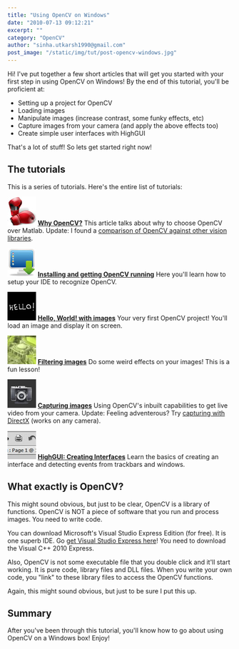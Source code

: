 ```yaml
---
title: "Using OpenCV on Windows"
date: "2010-07-13 09:12:21"
excerpt: ""
category: "OpenCV"
author: "sinha.utkarsh1990@gmail.com"
post_image: "/static/img/tut/post-opencv-windows.jpg"
---
```

Hi! I've put together a few short articles that will get you started with your first step in using OpenCV on Windows! By the end of this tutorial, you'll be proficient at:

  * Setting up a project for OpenCV
  * Loading images
  * Manipulate images (increase contrast, some funky effects, etc)
  * Capture images from your camera (and apply the above effects too)
  * Create simple user interfaces with HighGUI

That's a lot of stuff! So lets get started right now! 

## The tutorials

This is a series of tutorials. Here's the entire list of tutorials: 

![Lesson 01](/static/img/tut/using-opencv-thumb-tut1.jpg)
**[Why OpenCV?](/tutorials/why-opencv/)** This article talks about why to choose OpenCV over Matlab. Update: I found a [comparison of OpenCV against other vision libraries](/tutorials/opencv-vs-vxl-vs-lti-performance-test/).

![](/static/img/tut/using-opencv-thumb-tut2.jpg)
**[Installing and getting OpenCV running](/tutorials/installing-and-getting-opencv-running/)** Here you'll learn how to setup your IDE to recognize OpenCV.

![](/static/img/tut/using-opencv-thumb-tut3.jpg)
**[Hello, World! with images](/tutorials/hello-world-with-images/)** Your very first OpenCV project! You'll load an image and display it on screen.

![](/static/img/tut/using-opencv-thumb-tut4.jpg)
**[Filtering images](/tutorials/filtering-images/)** Do some weird effects on your images! This is a fun lesson!

![](/static/img/tut/using-opencv-thumb-tut5.jpg)
**[Capturing images](/tutorials/capturing-images/)** Using OpenCV's inbuilt capabilities to get live video from your camera. Update: Feeling adventerous? Try [capturing with DirectX](/tutorials/capturing-images-with-directx/) (works on any camera).

![](/static/img/tut/using-opencv-thumb-tut6.jpg)
**[HighGUI: Creating Interfaces](/tutorials/highgui-creating-interfaces/)** Learn the basics of creating an interface and detecting events from trackbars and windows.

## What exactly is OpenCV?

This might sound obvious, but just to be clear, OpenCV is a library of functions. OpenCV is NOT a piece of software that you run and process images. You need to write code.

You can download Microsoft's Visual Studio Express Edition (for free). It is one superb IDE. Go [get Visual Studio Express here](http://www.microsoft.com/express/Windows/)! You need to download the Visual C++ 2010 Express. 

Also, OpenCV is not some executable file that you double click and it'll start working. It is pure code, library files and DLL files. When you write your own code, you "link" to these library files to access the OpenCV functions.

Again, this might sound obvious, but just to be sure I put this up. 

## Summary

After you've been through this tutorial, you'll know how to go about using OpenCV on a Windows box! Enjoy!
